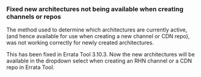 ### Fixed new architectures not being available when creating channels or repos

The method used to determine which architectures are currently active, (and
hence available for use when creating a new channel or CDN repo), was not
working correctly for newly created architectures.

This has been fixed in Errata Tool 3.10.3. Now the new architectures will be
available in the dropdown select when creating an RHN channel or a CDN repo in
Errata Tool.
